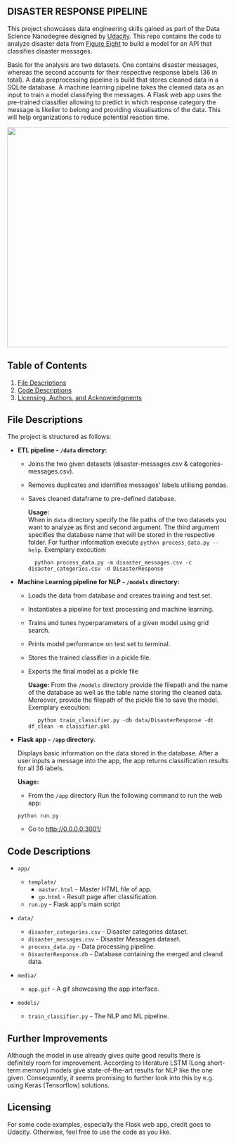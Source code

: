 ## DISASTER RESPONSE PIPELINE

This project showcases data engineering skills gained as part of the Data Science Nanodegree designed by [Udacity](https://eu.udacity.com/course/data-scientist-nanodegree--nd025). This repo contains the code to analyze disaster data from [Figure Eight](https://www.figure-eight.com/) to build a model for an API that classifies disaster messages.

Basis for the analysis are two datasets. One contains disaster messages, whereas the second accounts for their respective response labels (36 in total). A data preprocessing pipeline is build that stores cleaned data in a SQLite database. A machine learning pipeline takes the cleaned data as an input to train a model classifying the messages. A Flask web app uses the pre-trained classifier allowing to predict in which response category the message is likelier to belong and providing visualisations of the data. This will help organizations to reduce potential reaction time.

<img src='media/app.gif' width="800" height="500" />
<br>

## Table of Contents

1. [File Descriptions](#file-descriptions)
2. [Code Descriptions](#code-descriptions)
3. [Licensing, Authors, and Acknowledgments](#licensing)

## File Descriptions

The project is structured as follows:

- **ETL pipeline - `/data` directory:**

	* Joins the two given datasets (disaster-messages.csv & categories-messages.csv).
	* Removes duplicates and identifies messages' labels utilising pandas.
	* Saves cleaned dataframe to pre-defined database.
	
		**Usage:**  
            When in `data` directory specify the file paths of the two datasets you want to analyze as first and second argument. The third argument specifies the database name that will be stored in the respective folder. For further information execute `python process_data.py --help`. Exemplary execution:  

			python process_data.py -m disaster_messages.csv -c disaster_categories.csv -d DisasterResponse

- **Machine Learning pipeline for NLP - `/models` directory:**

	* Loads the data from database and creates training and test set.
    * Instantiates a pipeline for text processing and machine learning.
	* Trains and tunes hyperparameters of a given model using grid search.
	* Prints model performance on test set to terminal.
    * Stores the trained classifier in a pickle file.
	* Exports the final model as a pickle file  

		**Usage:** 
			From the `/models` directory provide the filepath and the name of the database as well as the table name storing the cleaned data. Moreover, provide the filepath of the pickle file to save the model. Exemplary execution:    

			 python train_classifier.py -db data/DisasterResponse -dt df_clean -m classifier.pkl


- **Flask app - `/app` directory.**

	Displays basic information on the data stored in the database. After a user inputs a message into the app, the app returns classification results for all 36 labels.

	**Usage:**   
	- From the `/app` directory Run the following command to run the web app:

	```  
	python run.py   
	```   

	- Go to http://0.0.0.0:3001/   

## Code Descriptions

- `app/`
  - `template/`
    - `master.html`  -  Master HTML file of app.
    - `go.html`  -  Result page after classification.
  - `run.py`  - Flask app's main script

- `data/`
  - `disaster_categories.csv`  - Disaster categories dataset.
  - `disaster_messages.csv`  - Disaster Messages dataset.
  - `process_data.py` - Data processing pipeline.
  - `DisasterResponse.db`   - Database containing the merged and cleand data.

 - `media/` 
 	- `app.gif` - A gif showcasing the app interface.
- `models/`
  - `train_classifier.py` - The NLP and ML pipeline.

## Further Improvements

Although the model in use already gives quite good results there is definitely room for improvement. According to literature LSTM (Long short-term memory) models give state-of-the-art results for NLP like the one given. Consequently, it seems promising to further look into this by e.g. using Keras (Tensorflow) solutions.

## Licensing

For some code examples, especially the Flask web app, credit goes to Udacity. Otherwise, feel free to use the code as you like.

